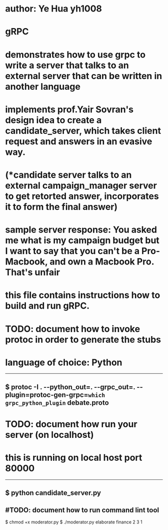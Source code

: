 # author: Ye Hua yh1008
# gRPC
# demonstrates how to use grpc to write a server that talks to an external server that can be written in another language
# implements prof.Yair Sovran's design idea to create a candidate_server, which takes client request and answers in an evasive way.
# (*candidate server talks to an external campaign_manager server to get retorted answer, incorporates it to form the final answer) 
# sample server response: You asked me what is my campaign budget but I want to say that you can't be a Pro-Macbook, and own a Macbook Pro. That's unfair

# this file contains instructions how to build and run gRPC.

# TODO: document how to invoke protoc in order to generate the stubs 
# language of choice: Python
---------------------------------------------------------------
$ protoc -I . --python_out=. --grpc_out=. --plugin=protoc-gen-grpc=`which grpc_python_plugin` debate.proto
------------------------------------------------------------------

# TODO: document how run your server (on localhost)
# this is running on local host port 80000
------------------------------------------------------------------
$ python candidate_server.py
------------------------------------------------------------------

#TODO: document how to run command lint tool
------------------------------------------------------------------
$ chmod +x moderator.py
$ ./moderator.py elaborate finance 2 3 1





